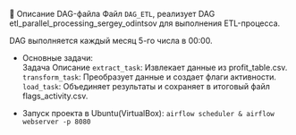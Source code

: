 📜 Описание DAG-файла
Файл ```DAG_ETL```, реализует DAG etl_parallel_processing_sergey_odintsov для выполнения ETL-процесса.

DAG выполняется каждый месяц 5-го числа в 00:00.                        

- Основные задачи:          
Задача	Описание
```extract_task```: Извлекает данные из profit_table.csv.
```transform_task```: Преобразует данные и создает флаги активности.
```load_task```: Объединяет результаты и сохраняет в итоговый файл flags_activity.csv.

- Запуск проекта в Ubuntu(VirtualBox): ```airflow scheduler & airflow webserver -p 8080```
